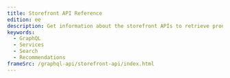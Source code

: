 ```yaml
---
title: Storefront API Reference
edition: ee
description: Get information about the storefront APIs to retrieve product and catalog data to create storefront experiences.
keywords:
  - GraphQL
  - Services
  - Search
  - Recommendations
frameSrc: /graphql-api/storefront-api/index.html
---
```

